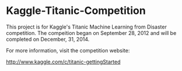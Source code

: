 Kaggle-Titanic-Competition
============================================
This project is for Kaggle's Titanic Machine Learning from Disaster competition.  The
compeition began on September 28, 2012 and will be completed on December, 31, 2014.

For more information, visit the competition website:

http://www.kaggle.com/c/titanic-gettingStarted
